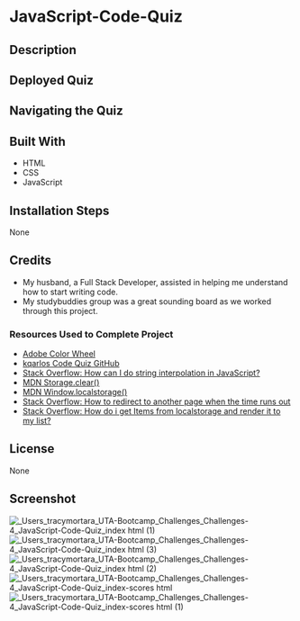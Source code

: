# JavaScript-Code-Quiz
## Description

## Deployed Quiz

## Navigating the Quiz

## Built With
- HTML
- CSS
- JavaScript
## Installation Steps
None
## Credits
- My husband, a Full Stack Developer, assisted in helping me understand how to start writing code. 
- My studybuddies group was a great sounding board as we worked through this project. 
### Resources Used to Complete Project
- [Adobe Color Wheel](https://color.adobe.com/explore?page=2)
- [kqarlos Code Quiz GitHub](https://github.com/kqarlos/code-quiz)
- [Stack Overflow: How can I do string interpolation in JavaScript?](https://stackoverflow.com/questions/1408289/how-can-i-do-string-interpolation-in-javascript)
- [MDN Storage.clear()](https://developer.mozilla.org/en-US/docs/Web/API/Storage/clear)
- [MDN Window.localstorage()](https://developer.mozilla.org/en-US/docs/Web/API/Window/localStorage)
- [Stack Overflow: How to redirect to another page when the time runs out](https://stackoverflow.com/questions/545171/how-to-redirect-to-another-page-when-the-time-runs-out)
- [Stack Overflow: How do i get Items from localstorage and render it to my list?](https://stackoverflow.com/questions/59750366/how-do-i-get-items-from-localstorage-and-render-it-to-my-list)
## License
None
## Screenshot
![_Users_tracymortara_UTA-Bootcamp_Challenges_Challenges-4_JavaScript-Code-Quiz_index html (1)](https://user-images.githubusercontent.com/107971753/202349798-59ca9316-5c61-4621-a351-195a825874b2.png)
![_Users_tracymortara_UTA-Bootcamp_Challenges_Challenges-4_JavaScript-Code-Quiz_index html (3)](https://user-images.githubusercontent.com/107971753/202353540-c9608a48-2cc4-474f-b84e-c11b301d3e02.png)
![_Users_tracymortara_UTA-Bootcamp_Challenges_Challenges-4_JavaScript-Code-Quiz_index html (2)](https://user-images.githubusercontent.com/107971753/202354133-b37dfa27-e173-49e6-83ed-0b293055162c.png)
![_Users_tracymortara_UTA-Bootcamp_Challenges_Challenges-4_JavaScript-Code-Quiz_index-scores html](https://user-images.githubusercontent.com/107971753/202354335-190a7432-ff07-447a-94cf-2980076d7b87.png)
![_Users_tracymortara_UTA-Bootcamp_Challenges_Challenges-4_JavaScript-Code-Quiz_index-scores html (1)](https://user-images.githubusercontent.com/107971753/202354473-caf28b91-bc40-4491-9bc6-9d67146f5886.png)

